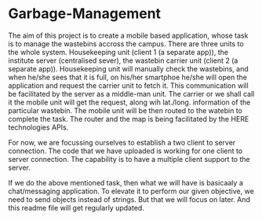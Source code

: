 # Garbage-Management
The aim of this project is to create a mobile based application, whose task is to manage the wastebins accross the campus.
There are three units to the whole system. Housekeeping unit (client 1 (a separate app)), the institute server (centralised sever), the wastebin carrier unit (client 2 (a separate app)). Housekeeping unit will manually check the wastebins, and when he/she sees that it is full, on his/her smartphoe he/she will open the application and request the carrier unit to fetch it. This communication will be facilitated by the server as a middle-man unit. The carrier or we shall call it the mobile unit will get the request, along wih lat./long. information of the particular wastebin. The mobile unit will be then routed to the watebin to complete the task. The router and the map is being facilitated by the HERE technologies APIs. 


For now, we are focussing ourselves to establish a two client to server connection. The code that we have uploaded is working for one client to server connection. The capability is to have a multiple client support to the server. 

If we do the above mentioned task, then what we will have is basicaaly a chat/messaging application. To elevate it to perform our given objective, we need to send objects instead of strings. But that we will focus on later. And this readme file will get regularly updated.  
